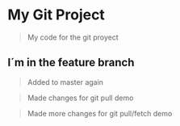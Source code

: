 # My Git Project

> My code for the git proyect

## I´m in the feature branch

> Added to master again

> Made changes for git pull demo

> Made more changes for git pull/fetch demo

